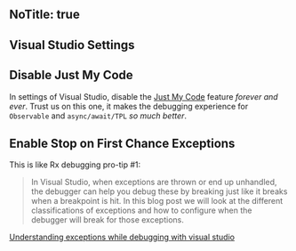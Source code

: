 NoTitle: true
---
## Visual Studio Settings

## Disable Just My Code
In settings of Visual Studio, disable the [Just My Code](https://msdn.microsoft.com/en-us/library/dn457346.aspx) feature _forever and ever_. Trust us on this one, it makes the debugging experience for `Observable` and `async/await/TPL` _so much better_.

## Enable Stop on First Chance Exceptions
This is like Rx debugging pro-tip #1:

> In Visual Studio, when exceptions are thrown or end up unhandled, the debugger can help you debug these by breaking just like it breaks when a breakpoint is hit. In this blog post we will look at the different classifications of exceptions and how to configure when the debugger will break for those exceptions.

[Understanding exceptions while debugging with visual studio](https://devblogs.microsoft.com/devops/understanding-exceptions-while-debugging-with-visual-studio)

